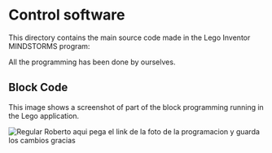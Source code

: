 Control software
====

This directory contains the main source code made in the Lego Inventor MINDSTORMS program:

All the programming has been done by ourselves.


## Block Code

This image shows a screenshot of part of the block programming running in the Lego application.

![Regular](<img width="1293" height="537" alt="Captura de pantalla 2025-09-23 125043" src="https://github.com/user-attachments/assets/1a6af2f8-c16d-4207-b4b8-b35fe221f158" />)
Roberto aqui pega el link de la foto de la programacion y guarda los cambios gracias


